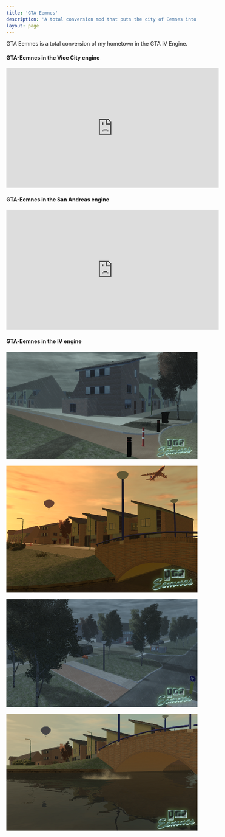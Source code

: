 ```yaml
---
title: 'GTA Eemnes'
description: 'A total conversion mod that puts the city of Eemnes into the GTA engine.'
layout: page
---
```


GTA Eemnes is a total conversion of my hometown in the GTA IV Engine.

#### GTA-Eemnes in the Vice City engine

<iframe width="560" height="315" src="https://www.youtube.com/embed/XH5WPyc3-zw" frameborder="0" allow="autoplay; encrypted-media" allowfullscreen></iframe>

#### GTA-Eemnes in the San Andreas engine

<iframe width="560" height="315" src="https://www.youtube.com/embed/UbuytNqvFs4" frameborder="0" allow="autoplay; encrypted-media" allowfullscreen></iframe>

#### GTA-Eemnes in the IV engine

[![GTA Eemnes Screenshot 1](/assets/images/gta-eemnes/gta-eemnes_1.png)](/assets/images/gta-eemnes/gta-eemnes_1.png)

[![GTA Eemnes Screenshot 2](/assets/images/gta-eemnes/gta-eemnes_2.png)](/assets/images/gta-eemnes/gta-eemnes_2.png)

[![GTA Eemnes Screenshot 3](/assets/images/gta-eemnes/gta-eemnes_3.png)](/assets/images/gta-eemnes/gta-eemnes_3.png)

[![GTA Eemnes Screenshot 4](/assets/images/gta-eemnes/gta-eemnes_4.png)](/assets/images/gta-eemnes/gta-eemnes_4.png)